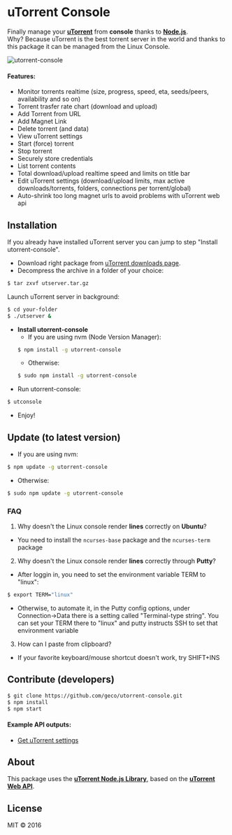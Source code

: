 # uTorrent Console
Finally manage your __<a href="http://www.utorrent.com/" title="uTorrent" target="_blank">uTorrent</a>__ from __console__ thanks to __<a href="https://nodejs.org" title="Node.js" target="_blank">Node.js</a>__.
<br>Why? Because uTorrent is the best torrent server in the world and thanks to this package it can be managed from the Linux Console.

![utorrent-console](https://raw.githubusercontent.com/geco/utorrent-console/master/img/screenshot.png)



#### Features:
- Monitor torrents realtime (size, progress, speed, eta, seeds/peers, availability and so on)
- Torrent trasfer rate chart (download and upload)
- Add Torrent from URL
- Add Magnet Link
- Delete torrent (and data)
- View uTorrent settings
- Start (force) torrent
- Stop torrent
- Securely store credentials
- List torrent contents
- Total download/upload realtime speed and limits on title bar
- Edit uTorrent settings (download/upload limits, max active downloads/torrents, folders, connections per torrent/global)
- Auto-shrink too long magnet urls to avoid problems with uTorrent web api

## Installation
If you already have installed uTorrent server you can jump to step "Install utorrent-console".<br>

- Download right package from <a href="http://www.utorrent.com/intl/en/downloads/linux" title="uTorrent downloads page" target="_blank">uTorrent downloads page</a>.
- Decompress the archive in a folder of your choice:
```sh
$ tar zxvf utserver.tar.gz
```
Launch uTorrent server in background:
```sh
$ cd your-folder
$ ./utserver &
```
- __Install utorrent-console__
  - If you are using nvm (Node Version Manager):
  ```sh
  $ npm install -g utorrent-console
  ```
  - Otherwise:
  ```sh
  $ sudo npm install -g utorrent-console
  ```
- Run utorrent-console:
```sh
$ utconsole
```
- Enjoy!

## Update (to latest version)
- If you are using nvm:
```sh
$ npm update -g utorrent-console
```
- Otherwise:
```sh
$ sudo npm update -g utorrent-console
```
### FAQ
1. Why doesn't the Linux console render __lines__ correctly on __Ubuntu__?
  - You need to install the `ncurses-base` package and the `ncurses-term` package
2. Why doesn't the Linux console render __lines__ correctly through __Putty__?
  - After loggin in, you need to set the environment variable TERM to "linux":
  ```sh
  $ export TERM="linux"
  ```
  - Otherwise, to automate it, in the Putty config options, under Connection->Data there is a setting called "Terminal-type string". You can set your TERM there to "linux" and putty instructs SSH to set that environment variable
3. How can I paste from clipboard?
  - If your favorite keyboard/mouse shortcut doesn't work, try SHIFT+INS

## Contribute (developers)
```sh
$ git clone https://github.com/geco/utorrent-console.git
$ npm install
$ npm start
```
#### Example API outputs:
- <a href="https://github.com/geco/utorrent-console/blob/master/outputs/getSettings.json" target="_blank">Get uTorrent settings</a>


## About
This package uses the __<a href="https://github.com/geco/library-utorrent" title="uTorrent library" target="_blank">uTorrent Node.js Library</a>__, based on the __<a href="http://help.utorrent.com/customer/portal/topics/664593/articles" title="uTorrent Web API" target="_blank">uTorrent Web API</a>__.


## License
MIT &copy; 2016
